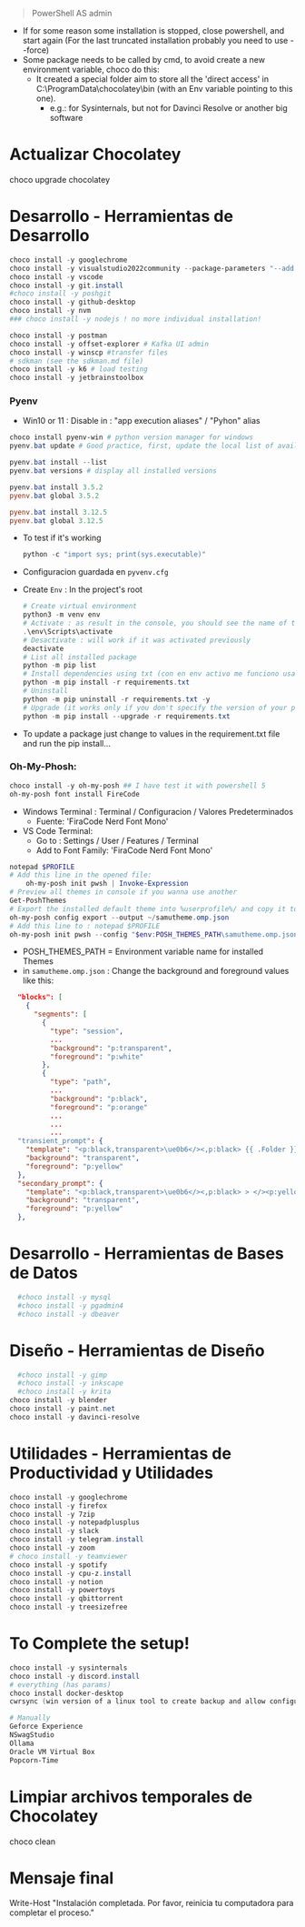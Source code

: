 > PowerShell AS admin
- If for some reason some installation is stopped, close powershell, and start again (For the last truncated installation probably you need to use --force)
- Some package needs to be called by cmd, to avoid create a new environment variable, choco do this:
  - It created a special folder aim to store all the 'direct access' in C:\ProgramData\chocolatey\bin (with an Env variable pointing to this one). 
    - e.g.: for Sysinternals, but not for Davinci Resolve or another big software
 
# Actualizar Chocolatey
choco upgrade chocolatey

# Desarrollo - Herramientas de Desarrollo
```ps1
choco install -y googlechrome
choco install -y visualstudio2022community --package-parameters "--add Microsoft.VisualStudio.Workload.CoreEditor --add Microsoft.VisualStudio.Workload.NetWeb --includeRecommended"
choco install -y vscode
choco install -y git.install
#choco install -y poshgit
choco install -y github-desktop
choco install -y nvm
### choco install -y nodejs ! no more individual installation!

choco install -y postman
choco install -y offset-explorer # Kafka UI admin
choco install -y winscp #transfer files
# sdkman (see the sdkman.md file)
choco install -y k6 # load testing
choco install -y jetbrainstoolbox
```
### Pyenv
- Win10 or 11 : Disable in : "app execution aliases" / "Pyhon" alias
```ps1
choco install pyenv-win # python version manager for windows
pyenv.bat update # Good practice, first, update the local list of available versions

pyenv.bat install --list
pyenv.bat versions # display all installed versions

pyenv.bat install 3.5.2
pyenv.bat global 3.5.2

pyenv.bat install 3.12.5
pyenv.bat global 3.12.5
```

- To test if it's working
  ```ps1
  python -c "import sys; print(sys.executable)"
  ```
- Configuracion guardada en `pyvenv.cfg`


- Create `Env` : In the project's root 
  ```ps1
  # Create virtual environment
  python3 -m venv env
  # Activate : as result in the console, you should see the name of the env at the beginning
  .\env\Scripts\activate
  # Desactivate : will work if it was activated previously
  deactivate
  # List all installed package
  python -m pip list
  # Install dependencies using txt (con en env activo me funciono usando 'python', no 'python3')
  python -m pip install -r requirements.txt
  # Uninstall
  python -m pip uninstall -r requirements.txt -y
  # Upgrade (it works only if you don't specify the version of your package)
  python -m pip install --upgrade -r requirements.txt
  ```
- To update a package just change to values in the requirement.txt file and run the pip install...


### Oh-My-Phosh:
```ps1
choco install -y oh-my-posh ## I have test it with powershell 5
oh-my-posh font install FireCode
```
- Windows Terminal : Terminal / Configuracion / Valores Predeterminados
  - Fuente: 'FiraCode Nerd Font Mono'
- VS Code Terminal:
  - Go to : Settings / User / Features / Terminal
  - Add to Font Family: 'FiraCode Nerd Font Mono'

```ps1
notepad $PROFILE
# Add this line in the opened file:
    oh-my-posh init pwsh | Invoke-Expression
# Preview all themes in console if you wanna use another
Get-PoshThemes
# Export the installed default theme into %userprofile%/ and copy it to %POSH_THEMES_PATH%
oh-my-posh config export --output ~/samutheme.omp.json
# Add this line to : notepad $PROFILE
oh-my-posh init pwsh --config "$env:POSH_THEMES_PATH\samutheme.omp.json" | Invoke-Expression
```

- POSH_THEMES_PATH = Environment variable name for installed Themes
- in `samutheme.omp.json` : Change the background and foreground values like this:
```json
  "blocks": [
    {
      "segments": [
        {
          "type": "session",
          ...
          "background": "p:transparent",
          "foreground": "p:white"
        },
        {
          "type": "path",
          ...
          "background": "p:black",
          "foreground": "p:orange"
          ...
          ...
          ...
  "transient_prompt": {
    "template": "<p:black,transparent>\ue0b6</><,p:black> {{ .Folder }} </><p:yellow,transparent>\ue0b0</> ",
    "background": "transparent",
    "foreground": "p:yellow"
  },
  "secondary_prompt": {
    "template": "<p:black,transparent>\ue0b6</><,p:black> > </><p:yellow,transparent>\ue0b0</> ",
    "background": "transparent",
    "foreground": "p:yellow"
  },
```
# Desarrollo - Herramientas de Bases de Datos
```ps1
  #choco install -y mysql
  #choco install -y pgadmin4
  #choco install -y dbeaver
```
# Diseño - Herramientas de Diseño
```ps1
  #choco install -y gimp
  #choco install -y inkscape
  #choco install -y krita
choco install -y blender
choco install -y paint.net
choco install -y davinci-resolve
```

# Utilidades - Herramientas de Productividad y Utilidades
```ps1
choco install -y googlechrome
choco install -y firefox
choco install -y 7zip
choco install -y notepadplusplus
choco install -y slack
choco install -y telegram.install
choco install -y zoom
# choco install -y teamviewer
choco install -y spotify
choco install -y cpu-z.install
choco install -y notion
choco install -y powertoys
choco install -y qbittorrent
choco install -y treesizefree

```
# To Complete the setup!
```ps1
choco install -y sysinternals
choco install -y discord.install
# everything (has params)
choco install docker-desktop
cwrsync (win version of a linux tool to create backup and allow configure gitignore riles)
```

```ps1
# Manually
Geforce Experience
NSwagStudio
Ollama
Oracle VM Virtual Box
Popcorn-Time
```

# Limpiar archivos temporales de Chocolatey
choco clean

# Mensaje final
Write-Host "Instalación completada. Por favor, reinicia tu computadora para completar el proceso."
